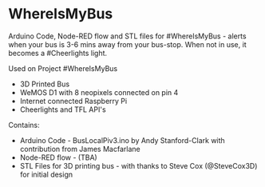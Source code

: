 # WhereIsMyBus
Arduino Code, Node-RED flow and STL files for #WhereIsMyBus - alerts when your bus is 3-6 mins away from your bus-stop.
When not in use, it becomes a #Cheerlights light.

Used on Project #WhereIsMyBus
  - 3D Printed Bus
  - WeMOS D1 with 8 neopixels connected on pin 4 
  - Internet connected Raspberry Pi
  - Cheerlights and TFL API's

Contains: 
  - Arduino Code - BusLocalPiv3.ino by Andy Stanford-Clark with contribution from James Macfarlane
  - Node-RED flow - (TBA)
  - STL Files for 3D printing bus - with thanks to Steve Cox (@SteveCox3D) for initial design
